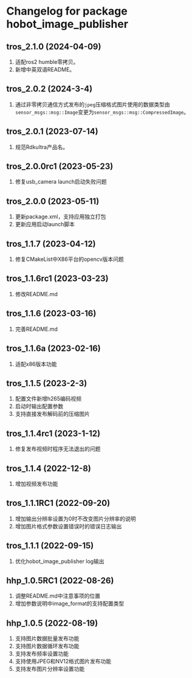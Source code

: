 # Changelog for package hobot_image_publisher


tros_2.1.0 (2024-04-09)
------------------
1. 适配ros2 humble零拷贝。
2. 新增中英双语README。

tros_2.0.2 (2024-3-4)
------------------
1. 通过非零拷贝通信方式发布的`jpeg`压缩格式图片使用的数据类型由`sensor_msgs::msg::Image`变更为`sensor_msgs::msg::CompressedImage`。

tros_2.0.1 (2023-07-14)
------------------
1. 规范Rdkultra产品名。

tros_2.0.0rc1 (2023-05-23)
------------------
1. 修复usb_camera launch启动失败问题

tros_2.0.0 (2023-05-11)
------------------
1. 更新package.xml，支持应用独立打包
2. 更新应用启动launch脚本

tros_1.1.7 (2023-04-12)
------------------
1. 修复CMakeList中X86平台的opencv版本问题

tros_1.1.6rc1 (2023-03-23)
------------------
1. 修改README.md

tros_1.1.6 (2023-03-16)
------------------
1. 完善README.md

tros_1.1.6a (2023-02-16)
------------------
1. 适配x86版本功能

tros_1.1.5 (2023-2-3)
------------------
1. 配置文件新增h265编码视频
2. 启动时输出配置参数
3. 支持直接发布解码前的压缩图片

tros_1.1.4rc1 (2023-1-12)
------------------
1. 修复发布视频时程序无法退出的问题

tros_1.1.4 (2022-12-8)
------------------
1. 增加视频发布功能

tros_1.1.1RC1 (2022-09-20)
------------------
1. 增加输出分辨率设置为0时不改变图片分辨率的说明
2. 增加图片格式参数设置错误时的错误日志输出

tros_1.1.1 (2022-09-15)
------------------
1. 优化hobot_image_publisher log输出

hhp_1.0.5RC1 (2022-08-26)
------------------
1. 调整README.md中注意事项的位置
2. 增加参数说明中image_format的支持配置类型

hhp_1.0.5 (2022-08-19)
------------------
1. 支持图片数据批量发布功能
2. 支持图片数据循环发布功能
3. 支持发布频率设置功能
4. 支持使用JPEG和NV12格式图片发布功能
5. 支持发布图片分辨率设置功能
